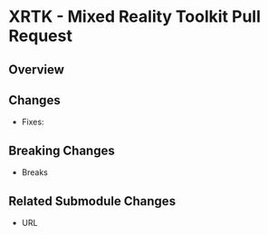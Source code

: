 # XRTK - Mixed Reality Toolkit Pull Request

## Overview
<!-- Please provide a clear and concise description of the pull request. -->

## Changes
<!-- Brief list of the targeted features that are being changed. -->

- Fixes: <!--issue number or url-->

## Breaking Changes
<!--  Are there any breaking changes included in this change that would prevent or cause issue for existing projects? -->

- Breaks

## Related Submodule Changes

<!--  Include any submodule related Pull Request links here -->
- URL
